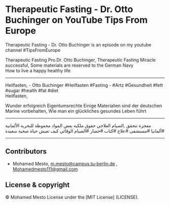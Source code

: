 # Therapeutic Fasting - Dr. Otto Buchinger on YouTube Tips From Europe
Therapeutic Fasting - Dr. Otto Buchinger  is an episode on my youtube channel #TipsFromEurope

 Therapeutic Fasting Pro.Dr. Otto Buchinger, 
 Therapeutic Fasting
 Miracle successful,
 Some materials are reserved to the German Navy  
 How to live a happy healthy life
*********************************************************** 
Heilfasten, - Otto Buchinger #Heilfasten #Fasting - 
#Artz  #Gesundheit  #fett 
#sugar #health #fat  #diet  
Heilfasten,

Wunder erfolgreich
Eigentumsrechte Einige Materialien sind der deutschen Marine vorbehalten,
Wie man ein glückliches gesundes Leben führt  
 
 *********************************************************** 
 معجزة تتحقق ,الصيام العلاجي 
 حقوق ملكية بعض المواد محفوظة للبحرية الألمانية
 #ألمانيا #مستشفى #علاج #كتاب #خضار
 #الصيام الوقائي
 كيف تعيش حياة صحية سعيدة
 ***********************************************************
 
## Contributors
- Mohamed Mesto, m.mesto@campus.tu-berlin.de  , Mohamedmesto111@gmail.com

## License & copyright
© Mohamed Mesto
License under the [MIT License] (LICENSE).
